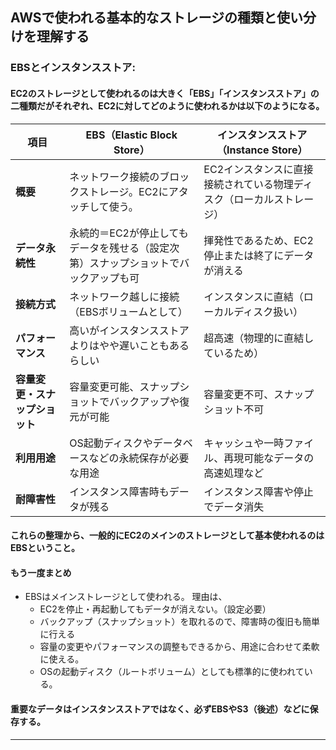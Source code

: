 ## AWSで使われる基本的なストレージの種類と使い分けを理解する

### EBSとインスタンスストア:
#### EC2のストレージとして使われるのは大きく「EBS」「インスタンスストア」の二種類だがそれぞれ、EC2に対してどのように使われるかは以下のようになる。

| 項目                | EBS（Elastic Block Store）             | インスタンスストア（Instance Store）            |
| ----------------- | ------------------------------------ | ------------------------------------ |
| **概要**  | ネットワーク接続のブロックストレージ。EC2にアタッチして使う。  | EC2インスタンスに直接接続されている物理ディスク（ローカルストレージ） |
| **データ永続性** | 永続的＝EC2が停止してもデータを残せる（設定次第）スナップショットでバックアップも可 | 揮発性であるため、EC2停止または終了にデータが消える |
| **接続方式** | ネットワーク越しに接続（EBSボリュームとして） | インスタンスに直結（ローカルディスク扱い） |
| **パフォーマンス** | 高いがインスタンスストアよりはやや遅いこともあるらしい | 超高速（物理的に直結しているため） |
| **容量変更・スナップショット** | 容量変更可能、スナップショットでバックアップや復元が可能 | 容量変更不可、スナップショット不可 |
| **利用用途** | OS起動ディスクやデータベースなどの永続保存が必要な用途 | キャッシュや一時ファイル、再現可能なデータの高速処理など |
| **耐障害性** | インスタンス障害時もデータが残る | インスタンス障害や停止でデータ消失 |

#### これらの整理から、一般的にEC2のメインのストレージとして基本使われるのはEBSということ。

#### もう一度まとめ
* EBSはメインストレージとして使われる。
理由は、
    * EC2を停止・再起動してもデータが消えない。（設定必要）
    * バックアップ（スナップショット）を取れるので、障害時の復旧も簡単に行える
    * 容量の変更やパフォーマンスの調整もできるから、用途に合わせて柔軟に使える。
    * OSの起動ディスク（ルートボリューム）としても標準的に使われている。

#### 重要なデータはインスタンスストアではなく、必ずEBSやS3（後述）などに保存する。
-------

